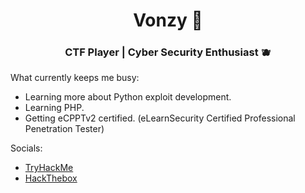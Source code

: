 <h1 align="center"> Vonzy 🤖 </h1>
<h3 align="center"> CTF Player | Cyber Security Enthusiast 🫐</h3>

What currently keeps me busy:
- Learning more about Python exploit development.
- Learning PHP.
- Getting eCPPTv2 certified. (eLearnSecurity Certified Professional Penetration Tester)

Socials:
- <a href="https://tryhackme.com/p/Vonzy"> TryHackMe </a>
- <a href="https://app.hackthebox.com/users/311607"> HackThebox </a>
